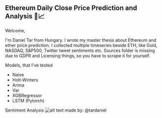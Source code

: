 ## Ethereum Daily Close Price Prediction and Analysis 🚀📈



Welcome,

I'm Daniel Tar from Hungary. I wrote my master thesis about Ethereum and ether price prediction. 
I collected multiple timeseries beside ETH, like Gold, NASDAQ, S&P500, Twitter tweet sentiments etc.
Sources folder is missing due to GDPR and Licensing things, so you have to scrape it for yourself. 

Models, that I've tested
- Naive
- Holt-Winters
- Arima
- Var
- XGBRegressor
- LSTM (Pytorch)

Sentiment Analysis
![alt text]([http://url/to/img.png](https://github.com/flamenco18/ethereum_analysis/blob/main/readme_photo.png)https://github.com/flamenco18/ethereum_analysis/blob/main/readme_photo.png)
made by: @tardaniel
